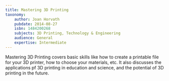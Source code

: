 ```yaml
---
title: Mastering 3D Printing
taxonomy:
	author: Joan Horvath
	pubdate: 2014-08-27
	isbn: 1484200268
	subjects: 3D Printing, Technology & Engineering
	audience: General
	expertise: Intermediate
---
```

Mastering 3D Printing covers basic skills like how to create a printable file for your 3D printer, how to choose your materials, etc.  It also discusses the applications pf 3D printing in education and science, and the potential of 3D printing in the future.